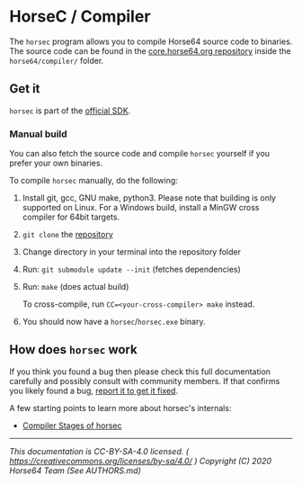 
# HorseC / Compiler

The `horsec` program allows you to compile Horse64 source
code to binaries. The source code can be found in the
[core.horse64.org repository](
    ../Contributing.md#corehorse64org-package
) inside the `horse64/compiler/` folder.


## Get it

`horsec` is part of the [official SDK](../Introduction.md#download).


### Manual build

You can also fetch the source code and compile `horsec` yourself
if you prefer your own binaries.

To compile `horsec` manually, do the following:

1. Install git, gcc, GNU make, python3. Please note that building
   is only supported on Linux. For a Windows build, install a MinGW
   cross compiler for 64bit targets.

2. `git clone` the [repository](../Contributing.md#corehorse64org-package)

3. Change directory in your terminal into the repository folder

4. Run: `git submodule update --init` (fetches dependencies)

5. Run: `make` (does actual build)

   To cross-compile, run `CC=<your-cross-compiler> make` instead.

6. You should now have a `horsec`/`horsec.exe` binary.


## How does `horsec` work

If you think you found a bug then please check this full
documentation carefully and possibly consult with community
members. If that confirms you likely found a bug,
[report it to get it fixed](../Contributing.md#report-bugs).

A few starting points to learn more about horsec's internals:

- [Compiler Stages of horsec](./Compiler%20Stages.md)


---
*This documentation is CC-BY-SA-4.0 licensed.
( https://creativecommons.org/licenses/by-sa/4.0/ )
Copyright (C) 2020  Horse64 Team (See AUTHORS.md)*
